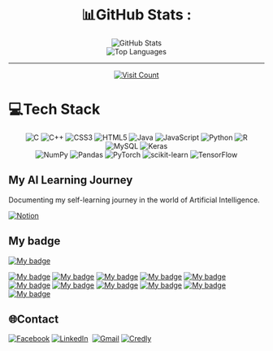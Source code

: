 <div align="center">

# 📊GitHub Stats :

<img src="https://github-readme-stats.vercel.app/api?username=quang2719&theme=city_light&hide_border=true&include_all_commits=false&count_private=true" alt="GitHub Stats">
<br/>
<img src="https://github-readme-stats.vercel.app/api/top-langs/?username=quang2719&theme=city_light&hide_border=true&include_all_commits=false&count_private=true&layout=compact" alt="Top Languages">

---

[<img src="https://visitcount.itsvg.in/api?id=quang2719&icon=0&color=0" alt="Visit Count">](https://visitcount.itsvg.in)

</div>

# 💻Tech Stack
<div align="center">

![C](https://img.shields.io/badge/c-%2300599C.svg?style=flat&logo=c&logoColor=white) 
![C++](https://img.shields.io/badge/c++-%2300599C.svg?style=flat&logo=c%2B%2B&logoColor=white) 
![CSS3](https://img.shields.io/badge/css3-%231572B6.svg?style=flat&logo=css3&logoColor=white) 
![HTML5](https://img.shields.io/badge/html5-%23E34F26.svg?style=flat&logo=html5&logoColor=white) 
![Java](https://img.shields.io/badge/java-%23ED8B00.svg?style=flat&logo=java&logoColor=white) 
![JavaScript](https://img.shields.io/badge/javascript-%23323330.svg?style=flat&logo=javascript&logoColor=%23F7DF1E) 
![Python](https://img.shields.io/badge/python-3670A0?style=flat&logo=python&logoColor=ffdd54) 
![R](https://img.shields.io/badge/r-%23276DC3.svg?style=flat&logo=r&logoColor=white) 
![MySQL](https://img.shields.io/badge/mysql-%2300f.svg?style=flat&logo=mysql&logoColor=white) 
![Keras](https://img.shields.io/badge/Keras-%23D00000.svg?style=flat&logo=Keras&logoColor=white) 
<br>
![NumPy](https://img.shields.io/badge/numpy-%23013243.svg?style=flat&logo=numpy&logoColor=white) 
![Pandas](https://img.shields.io/badge/pandas-%23150458.svg?style=flat&logo=pandas&logoColor=white) 
![PyTorch](https://img.shields.io/badge/PyTorch-%23EE4C2C.svg?style=flat&logo=PyTorch&logoColor=white) 
![scikit-learn](https://img.shields.io/badge/scikit--learn-%23F7931E.svg?style=flat&logo=scikit-learn&logoColor=white) 
![TensorFlow](https://img.shields.io/badge/TensorFlow-%23FF6F00.svg?style=flat&logo=TensorFlow&logoColor=white) 

</div>

## My AI Learning Journey

Documenting my self-learning journey in the world of Artificial Intelligence.

[![Notion](https://img.shields.io/badge/Notion-black?style=for-the-badge&logo=Notion&logoColor=white)](https://coordinated-title-01a.notion.site/My-AI-Learning-Journey-8124279014fb4bb1a1100fadc0415557?pvs=4)

## My badge

[![My badge](https://images.credly.com/size/100x100/images/61d40b7e-46df-4f8a-ac27-cb8520d8c15e/image.png)](https://www.credly.com/badges/5148a122-0e2c-4741-92ec-85bffc7f143e)

[![My badge](https://images.credly.com/size/100x100/images/f283df3d-1780-4c2d-947d-fc80eae0953b/image.png)](https://credly.com/badges/549c1de1-7599-492f-a9a9-4b4fd4e20ee6)
[![My badge](https://images.credly.com/size/100x100/images/3551a56d-e006-4e63-be6d-6842d2d53cfa/image.png)](https://www.credly.com/badges/6204f4ab-14a7-4ceb-b3e9-fe2547a268e3)
[![My badge](https://images.credly.com/size/100x100/images/5ce4d440-596a-4598-a106-358e64c05e5e/image.png)](https://www.credly.com/badges/7c49d966-202e-450a-a1d7-fc419880a50a)
[![My badge](https://images.credly.com/size/100x100/images/19878499-c3d3-4e67-8b97-8ec273187ccd/image.png)](https://www.credly.com/badges/af422515-1bf7-4730-a28d-3024ab2e8777)
[![My badge](https://images.credly.com/size/100x100/images/3c8bc106-3635-45d0-ab5a-736adb87595e/image.png)](https://www.credly.com/badges/7aae9efa-3c23-452b-b34a-daf907236cb8)
[![My badge](https://images.credly.com/size/100x100/images/b352af34-6bd5-48eb-a8d9-e84f11faa53e/image.png)](https://www.credly.com/badges/a2d3322f-0f9b-4308-a995-b0a17c9e182c)
[![My badge](https://images.credly.com/size/100x100/images/030dff43-c0f1-4328-83d3-31e3124ca068/image.png)](https://www.credly.com/badges/ae9d6222-7392-4ffb-b902-7885dddf2973)
[![My badge](https://images.credly.com/size/100x100/images/4b68a030-53d0-414b-be57-b1837bc3b3e6/image.png)](https://www.credly.com/earner/earned/badge/bd5b8d91-1b3e-4f71-9757-891777f2d185)
[![My badge](https://images.credly.com/size/100x100/images/51dff787-71ae-4d9d-9ca7-ef9342914d75/GCC_badge_PGM_1000x1000.png)](https://www.credly.com/earner/earned/badge/28c7267c-fe4d-4625-a82b-780a17b053ac)
[![My badge](https://images.credly.com/size/100x100/images/e6f51001-ef22-4ad5-91e4-f9d577fe5a2e/blob)](https://www.credly.com/badges/fb95d9f4-a200-4cf1-836b-da8765c9b01f)
[![My badge](https://images.credly.com/size/100x100/images/cef82b2e-970a-4318-8e59-c3e26b7f5c19/image.png)](https://www.credly.com/badges/fb42921e-72ef-433e-9017-4af0f0863f0c)
## 🌐Contact

[![Facebook](https://img.shields.io/badge/Facebook-%231877F2.svg?logo=Facebook&logoColor=white)](https://www.facebook.com/qq2719/) 
[![LinkedIn](https://img.shields.io/badge/LinkedIn-%230077B5.svg?logo=linkedin&logoColor=white)](https://www.linkedin.com/in/quang-nv-ptit/) 
[![Gmail](https://img.shields.io/badge/Gmail-D14836?logo=gmail&logoColor=white)](mailto:nvq270403@gmail.com)
[![Credly](https://img.shields.io/badge/Credly-FF6B00?logo=credly&logoColor=white)](https://www.credly.com/users/nv_quang)
